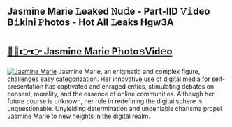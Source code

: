 ## Jasmine Marie 𝙻eaked 𝙽u𝚍e - Part-IlD 𝚅𝚒deo B𝚒kini 𝙿hotos - Hot All 𝙻eaks Hgw3A

# <h2><a href="http://ld2zjlh.urlbe.top/?page=Jasmine+Marie">🔗🔗👉👉 Jasmine Marie P𝚑oto𝚜Vid𝚎o</a></h2>

[![Jasmine Marie](https://i.imgur.com/eBuTRDB.gif)](http://ld2zjlh.urlbe.top/?page=Jasmine+Marie)
Jasmine Marie, an enigmatic and complex figure, challenges easy categorization. Her innovative use of digital media for self-presentation has captivated and enraged critics, stimulating debates on consent, morality, and the essence of online communities. Although her future course is unknown, her role in redefining the digital sphere is unquestionable. Unyielding determination and undeniable charisma propel Jasmine Marie to new heights in the digital realm.
